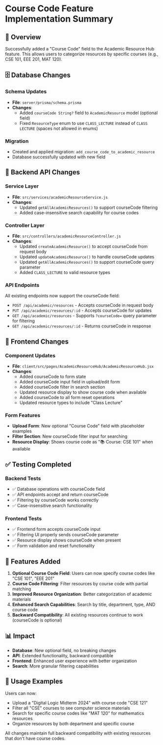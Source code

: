 # Course Code Feature Implementation Summary

## 📝 Overview

Successfully added a "Course Code" field to the Academic Resource Hub feature. This allows users to categorize resources by specific courses (e.g., CSE 101, EEE 201, MAT 120).

## 🗄️ Database Changes

### Schema Updates

- **File**: `server/prisma/schema.prisma`
- **Changes**:
  - Added `courseCode String?` field to `AcademicResource` model (optional field)
  - Fixed `ResourceType` enum to use `CLASS_LECTURE` instead of `CLASS LECTURE` (spaces not allowed in enums)

### Migration

- Created and applied migration: `add_course_code_to_academic_resource`
- Database successfully updated with new field

## 🔧 Backend API Changes

### Service Layer

- **File**: `src/services/academicResourceService.js`
- **Changes**:
  - Updated `getAllAcademicResources()` to support courseCode filtering
  - Added case-insensitive search capability for course codes

### Controller Layer

- **File**: `src/controllers/academicResourceController.js`
- **Changes**:
  - Updated `createAcademicResource()` to accept courseCode from request body
  - Updated `updateAcademicResource()` to handle courseCode updates
  - Updated `getAllAcademicResources()` to support courseCode query parameter
  - Added `CLASS_LECTURE` to valid resource types

### API Endpoints

All existing endpoints now support the courseCode field:

- `POST /api/academic/resources` - Accepts courseCode in request body
- `PUT /api/academic/resources/:id` - Accepts courseCode for updates
- `GET /api/academic/resources` - Supports `?courseCode=` query parameter for filtering
- `GET /api/academic/resources/:id` - Returns courseCode in response

## 🎨 Frontend Changes

### Component Updates

- **File**: `client/src/pages/AcademicResourceHub/AcademicResourceHub.jsx`
- **Changes**:
  - Added courseCode to form state
  - Added courseCode input field in upload/edit form
  - Added courseCode filter in search section
  - Updated resource display to show course code when available
  - Added courseCode to all form reset operations
  - Updated resource types to include "Class Lecture"

### Form Features

- **Upload Form**: New optional "Course Code" field with placeholder examples
- **Filter Section**: New courseCode filter input for searching
- **Resource Display**: Shows course code as "📚 Course: CSE 101" when available

## ✅ Testing Completed

### Backend Tests

- ✅ Database operations with courseCode field
- ✅ API endpoints accept and return courseCode
- ✅ Filtering by courseCode works correctly
- ✅ Case-insensitive search functionality

### Frontend Tests

- ✅ Frontend form accepts courseCode input
- ✅ Filtering UI properly sends courseCode parameter
- ✅ Resource display shows courseCode when present
- ✅ Form validation and reset functionality

## 🚀 Features Added

1. **Optional Course Code Field**: Users can now specify course codes like "CSE 101", "EEE 201"
2. **Course Code Filtering**: Filter resources by course code with partial matching
3. **Improved Resource Organization**: Better categorization of academic materials
4. **Enhanced Search Capabilities**: Search by title, department, type, AND course code
5. **Backward Compatibility**: All existing resources continue to work (courseCode is optional)

## 📊 Impact

- **Database**: New optional field, no breaking changes
- **API**: Extended functionality, backward compatible
- **Frontend**: Enhanced user experience with better organization
- **Search**: More granular filtering capabilities

## 🎯 Usage Examples

Users can now:

- Upload a "Digital Logic Midterm 2024" with course code "CSE 121"
- Filter all "CSE" courses to see computer science materials
- Search for specific course codes like "MAT 120" for mathematics resources
- Organize resources by both department and specific course

All changes maintain full backward compatibility with existing resources that don't have course codes.
